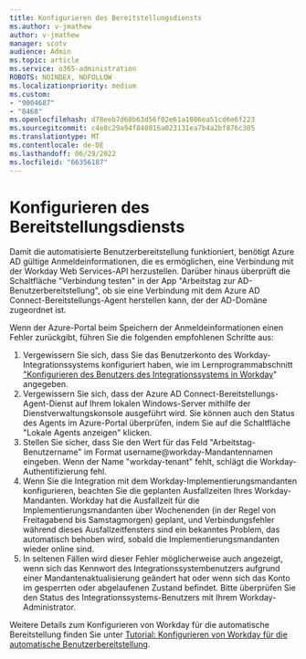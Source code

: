 ```yaml
---
title: Konfigurieren des Bereitstellungsdiensts
ms.author: v-jmathew
author: v-jmathew
manager: scotv
audience: Admin
ms.topic: article
ms.service: o365-administration
ROBOTS: NOINDEX, NOFOLLOW
ms.localizationpriority: medium
ms.custom:
- "9004687"
- "8468"
ms.openlocfilehash: d78eeb7d60b63d56f02e61a1086ea51cd6e6f223
ms.sourcegitcommit: c4e8c29a94f840816a023131ea7b4a2bf876c305
ms.translationtype: MT
ms.contentlocale: de-DE
ms.lasthandoff: 06/29/2022
ms.locfileid: "66356187"
---
```

# <a name="configuring-the-provision-service"></a>Konfigurieren des Bereitstellungsdiensts

Damit die automatisierte Benutzerbereitstellung funktioniert, benötigt Azure AD gültige Anmeldeinformationen, die es ermöglichen, eine Verbindung mit der Workday Web Services-API herzustellen. Darüber hinaus überprüft die Schaltfläche "Verbindung testen" in der App "Arbeitstag zur AD-Benutzerbereitstellung", ob sie eine Verbindung mit dem Azure AD Connect-Bereitstellungs-Agent herstellen kann, der der AD-Domäne zugeordnet ist.

Wenn der Azure-Portal beim Speichern der Anmeldeinformationen einen Fehler zurückgibt, führen Sie die folgenden empfohlenen Schritte aus:

1. Vergewissern Sie sich, dass Sie das Benutzerkonto des Workday-Integrationssystems konfiguriert haben, wie im Lernprogrammabschnitt ["Konfigurieren des Benutzers des Integrationssystems in Workday](https://docs.microsoft.com/azure/active-directory/saas-apps/workday-inbound-tutorial)" angegeben.
2. Vergewissern Sie sich, dass der Azure AD Connect-Bereitstellungs-Agent-Dienst auf Ihrem lokalen Windows-Server mithilfe der Dienstverwaltungskonsole ausgeführt wird. Sie können auch den Status des Agents im Azure-Portal überprüfen, indem Sie auf die Schaltfläche "Lokale Agents anzeigen" klicken.
3. Stellen Sie sicher, dass Sie den Wert für das Feld "Arbeitstag-Benutzername" im Format username@workday-Mandantennamen eingeben. Wenn der Name "workday-tenant" fehlt, schlägt die Workday-Authentifizierung fehl.
4. Wenn Sie die Integration mit dem Workday-Implementierungsmandanten konfigurieren, beachten Sie die geplanten Ausfallzeiten Ihres Workday-Mandanten. Workday hat die Ausfallzeit für die Implementierungsmandanten über Wochenenden (in der Regel von Freitagabend bis Samstagmorgen) geplant, und Verbindungsfehler während dieses Ausfallzeitfensters sind ein bekanntes Problem, das automatisch behoben wird, sobald die Implementierungsmandanten wieder online sind.
5. In seltenen Fällen wird dieser Fehler möglicherweise auch angezeigt, wenn sich das Kennwort des Integrationssystembenutzers aufgrund einer Mandantenaktualisierung geändert hat oder wenn sich das Konto im gesperrten oder abgelaufenen Zustand befindet. Bitte überprüfen Sie den Status des Integrationssystems-Benutzers mit Ihrem Workday-Administrator.

Weitere Details zum Konfigurieren von Workday für die automatische Bereitstellung finden Sie unter [Tutorial: Konfigurieren von Workday für die automatische Benutzerbereitstellung](https://docs.microsoft.com/azure/active-directory/saas-apps/workday-inbound-tutorial).

